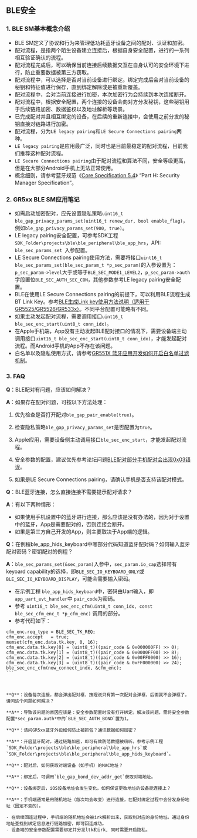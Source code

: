 ## BLE安全



### 1. BLE SM基本概念介绍

- BLE SM定义了协议和行为来管理低功耗蓝牙设备之间的配对、认证和加密。
- 配对流程，是指两个陌生设备建立连接后，根据自身安全配置，进行的一系列相互验证确认的流程。
- 配对流程完成后，可以确保当前连接后续数据交互在自身认可的安全环境下进行，防止重要数据被第三方窃取。
- 配对流程中，可以选择是否对当前设备进行绑定。绑定完成后会对当前设备的秘钥和特征值进行保存，直到绑定解除或是被重新覆盖。
- 配对流程中，会对当前连接进行加密，本次加密行为会持续到本次连接断开。
- 配对流程中，根据安全配置，两个连接的设备会向对方分发秘钥，这些秘钥用于后续链路加密、数据鉴权以及地址解析等场景。
- 已完成配对并且相互绑定的设备，在后续的重新连接中，会使用之前分发的秘钥直接对链路进行加密。
- 配对流程，分为`LE legacy pairing`和`LE Secure Connections pairing`两种。
- `LE legacy pairing`是应用最广泛，同时也是目前最稳定的配对流程，目前我们推荐这种配对流程。
- `LE Secure Connections pairing`由于配对流程和算法不同，安全等级更高，但是在大部分Android手机上无法正常使用。
- 概念细则，请参考蓝牙规范《[Core Specification 5.4](https://www.bluetooth.com/specifications/core54-html/)》 “Part H: Security Manager Specification”。



### 2. GR5xx BLE SM应用笔记

- 如需启动加密配对，应先设置隐私策略`uint16_t ble_gap_privacy_params_set(uint16_t renew_dur, bool enable_flag)`，例如`ble_gap_privacy_params_set(900, true)`。
- LE legacy pairing安全配置，可参考SDK工程`SDK_Folder\projects\ble\ble_peripheral\ble_app_hrs`，API: `ble_sec_params_set `入参配置。
- LE Secure Connections pairing使用方法，需要将接口`uint16_t ble_sec_params_set(ble_sec_param_t *p_sec_param)`的入参设置为：`p_sec_param->level`大于或等于`BLE_SEC_MODE1_LEVEL2`，`p_sec_param->auth`字段置位`BLE_SEC_AUTH_SEC_CON`，其他参数参考LE legacy pairing安全配置。
- BLE在使用LE Secure Connections pairing的前提下，可以利用BLE流程生成BT Link Key。参考[BLE生成Link key使用方法说明（适用于GR5525/GR5526/GR533x）](https://developers.goodix.com/zh/bbs/blog_detail/58dd05d850bf47b8972f8ef3d146713d)。不同平台配置可能略有不同。
- 如果主动发起配对流程，需要调用接口`uint16_t ble_sec_enc_start(uint8_t conn_idx)`。
- 在Apple手机端，App没有主动发起BLE配对接口的情况下，需要设备端主动调用接口`uint16_t ble_sec_enc_start(uint8_t conn_idx)`，才能发起配对流程。而Android手机的App不存在该问题。
- 白名单以及隐私使用方式，请参考[GR551X 蓝牙应用开发如何开启白名单过滤机制](https://developers.goodix.com/zh/bbs/detail/7b5e08fd60234fc8b7d10e2cb34a6f90)。



### 3. FAQ

**Q**：BLE配对有问题，应该如何解决？

**A**：如果存在配对问题，可按以下方法处理：

1. 优先检查是否打开配对`ble_gap_pair_enable(true)`。

2. 检查隐私策略`ble_gap_privacy_params_set`是否配置为`true`。

3. Apple应用，需要设备侧主动调用接口`ble_sec_enc_start`，才能发起配对流程。

4. 安全参数的配置，建议优先参考论坛问题[BLE配对部分手机配对会出现0x03错误](https://developers.goodix.com/zh/bbs/detail/2039bcd4ef2941deaa289ff5968a95a8 "BLE配对部分手机配对会出现0x03错误")。

5. 如果是LE Secure Connections pairing，请确认手机是否支持该配对模式。

**Q**：BLE蓝牙连接，怎么直接连接不需要提示配对请求？

**A**：有以下两种情形：

- 如果使用手机设置中的蓝牙进行连接，那么应该是没有办法的，因为对于设置中的蓝牙，App是需要配对的，否则连接会断开。 
- 如果是第三方自己开发的App，则主要取决于App端的逻辑。

**Q**：在例程ble_app_hids_keyboard中哪部分代码知道蓝牙配对码？如何输入蓝牙配对密码？密钥配对的例程？

**A**：`ble_sec_params_set(&sec_param)`入参中，`sec_param.io_cap`选择带有keyoard capability的选择，即`BLE_SEC_IO_KEYBOARD_ONLY`或`BLE_SEC_IO_KEYBOARD_DISPLAY`，可能会需要输入密码。

- 在示例工程 `ble_app_hids_keyboard`中，密码由Uart输入，即`app_uart_evt_handler`中 `pair_code`为密码。
- 参考 `uint16_t ble_sec_enc_cfm(uint8_t conn_idx, const ble_sec_cfm_enc_t *p_cfm_enc)` 调用的部分。
- 参考代码如下：

````
cfm_enc.req_type = BLE_SEC_TK_REQ;
cfm_enc.accept   = true;
memset(cfm_enc.data.tk.key, 0, 16);
cfm_enc.data.tk.key[0] = (uint8_t)((pair_code & 0x000000FF) >> 0);
cfm_enc.data.tk.key[1] = (uint8_t)((pair_code & 0x0000FF00) >> 8);
cfm_enc.data.tk.key[2] = (uint8_t)((pair_code & 0x00FF0000) >> 16);
cfm_enc.data.tk.key[3] = (uint8_t)((pair_code & 0xFF000000) >> 24);
ble_sec_enc_cfm(now_connect_indx, &cfm_enc);
```



**Q**：设备每次连接，都会弹出配对框，按理说只有第一次配对会弹框，后面就不会弹框了。请问这个问题如何解决？

**A**：导致该问题的原因应该是：安全参数配置时没有打开绑定。解决该问题，需将安全参数配置*sec_param.auth*中的`BLE_SEC_AUTH_BOND`置为1。

**Q**：请问GR5xx蓝牙外设如何防止被抓包？通讯数据如何加密？

**A**：开启蓝牙配对，通过链路加密，即可有效防范数据被窃听。参考示例工程`SDK_Folder\projects\ble\ble_peripheral\ble_app_hrs`或 `SDK_Folder\projects\ble\ble_peripheral\ble_app_hids_keyboard`。

**Q**：配对后，如何获取对端设备（如手机）的MAC地址？

**A**：绑定后，可调用`ble_gap_bond_dev_addr_get`获取对端地址。

**Q**：设备绑定后，iOS设备地址会发生变化，如何保证更改地址的设备能连接上？

**A**：手机端通常是用随机地址（每次均会改变）进行连接，在配对绑定过程中会分发身份地址（固定不变的）。

- 在后续回连过程中，手机端的随机地址会被irk解析出来，获取到对应的身份地址。通过身份地址查找到绑定信息进行链路加密，即可回连成功。
- 设备端的安全参数配置需要绑定并分发ltk和irk, 同时需要开启隐私。




